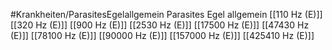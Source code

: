 #Krankheiten/ParasitesEgelallgemein
Parasites Egel allgemein
[[110 Hz (E)]]
[[320 Hz (E)]]
[[900 Hz (E)]]
[[2530 Hz (E)]]
[[17500 Hz (E)]]
[[47430 Hz (E)]]
[[78100 Hz (E)]]
[[90000 Hz (E)]]
[[157000 Hz (E)]]
[[425410 Hz (E)]]